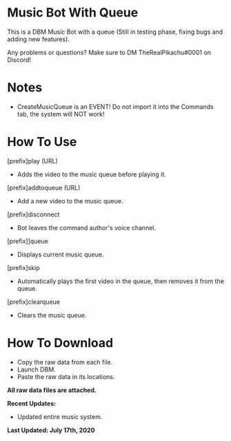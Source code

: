 # Music Bot With Queue
This is a DBM Music Bot with a queue (Still in testing phase, fixing bugs and adding new features).

Any problems or questions? Make sure to DM TheRealPikachu#0001 on Discord!

# Notes
- CreateMusicQueue is an EVENT! Do not import it into the Commands tab, the system will NOT work!

# How To Use

[prefix]play (URL)
- Adds the video to the music queue before playing it.

[prefix]addtoqueue (URL)
- Add a new video to the music queue.

[prefix]disconnect
- Bot leaves the command author's voice channel.

[prefix]]queue
- Displays current music queue.

[prefix]skip
- Automatically plays the first video in the queue, then removes it from the queue.

[prefix]clearqueue
- Clears the music queue.

# How To Download
- Copy the raw data from each file.
- Launch DBM.
- Paste the raw data in its locations.

**All raw data files are attached.**

**Recent Updates:**
- Updated entire music system.

**Last Updated: July 17th, 2020**
